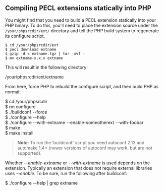 Compiling PECL extensions statically into PHP
---------------------------------------------

You might find that you need to build a PECL extension statically into
your PHP binary. To do this, you'll need to place the extension source
under the `/your/phpsrcdir/ext/` directory and tell the PHP build system
to regenerate its configure script.

    $ cd /your/phpsrcdir/ext
    $ pecl download extname
    $ gzip -d < extname.tgz | tar -xvf -
    $ mv extname-x.x.x extname

This will result in the following directory:

  
/your/phpsrcdir/ext/extname  

From here, force PHP to rebuild the configure script, and then build PHP
as normal:

  
$ cd /your/phpsrcdir  
$ rm configure  
$ ./buildconf --force  
$ ./configure --help  
$ ./configure --with-extname --enable-someotherext --with-foobar  
$ make  
$ make install  

> **Note**: <span class="simpara"> To run the 'buildconf' script you
> need autoconf 2.13 and automake 1.4+ (newer versions of autoconf may
> work, but are not supported). </span>

Whether *--enable-extname* or *--with-extname* is used depends on the
extension. Typically an extension that does not require external
libraries uses *--enable*. To be sure, run the following after
buildconf:

  
$ ./configure --help \| grep extname  
